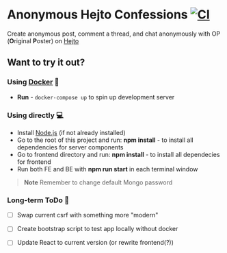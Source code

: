 # Anonymous Hejto Confessions [![CI](https://github.com/fastify/fastify/workflows/ci/badge.svg)](https://github.com/unkn0wn-root/AHC/actions/workflows/Build.yml)
Create anonymous post, comment a thread, and chat anonymously with OP (<b>O</b>riginal <b>P</b>oster) on [Hejto](https://www.hejto.pl)

## Want to try it out?
### Using [Docker](https://www.docker.com/) :whale:
- **Run** - `docker-compose up` to spin up development server

### Using directly :computer:
- Install [Node.js](https://nodejs.org/en/) (if not already installed)
- Go to the root of this project and run: <b>npm install</b> - to install all dependencies for server components
- Go to frontend directory and run: <b>npm install</b> - to install all dependecies for frontend
- Run both FE and BE with <b>npm run start</b> in each terminal window

> **Note** Remember to change default Mongo password

### Long-term ToDo :construction_worker:
- [ ] Swap current csrf with something more "modern"
- [ ] Create bootstrap script to test app locally without docker
- [ ] Update React to current version (or rewrite frontend(?))


